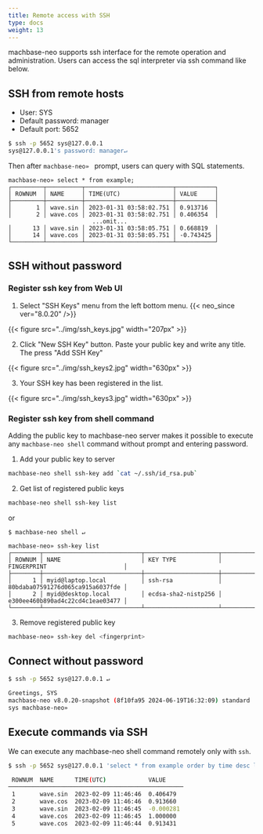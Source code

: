 ```yaml
---
title: Remote access with SSH
type: docs
weight: 13
---
```


machbase-neo supports ssh interface for the remote operation and administration.
Users can access the sql interpreter via ssh command like below.

## SSH from remote hosts

- User: SYS
- Default password: manager
- Default port: 5652

```sh
$ ssh -p 5652 sys@127.0.0.1
sys@127.0.0.1's password: manager↵
```

Then after `machbase-neo» ` prompt, users can query with SQL statements.

```
machbase-neo» select * from example;
┌─────────┬──────────┬─────────────────────────┬───────────┐
│ ROWNUM  │ NAME     │ TIME(UTC)               │ VALUE     │
├─────────┼──────────┼─────────────────────────┼───────────┤
│       1 │ wave.sin │ 2023-01-31 03:58:02.751 │ 0.913716  │
│       2 │ wave.cos │ 2023-01-31 03:58:02.751 │ 0.406354  │
                        ...omit...
│      13 │ wave.sin │ 2023-01-31 03:58:05.751 │ 0.668819  │
│      14 │ wave.cos │ 2023-01-31 03:58:05.751 │ -0.743425 │
└─────────┴──────────┴─────────────────────────┴───────────┘
```

## SSH without password

### Register ssh key from Web UI

1. Select "SSH Keys" menu from the left bottom menu. {{< neo_since ver="8.0.20" />}}

{{< figure src="../img/ssh_keys.jpg" width="207px" >}}

2. Click "New SSH Key" button. Paste your public key and write any title. The press "Add SSH Key"

{{< figure src="../img/ssh_keys2.jpg" width="630px" >}}

3. Your SSH key has been registered in the list.

{{< figure src="../img/ssh_keys3.jpg" width="630px" >}}


### Register ssh key from shell command
Adding the public key to machbase-neo server makes it possible to execute any `machbase-neo shell` command without prompt and entering password.

1. Add your public key to server

```sh
machbase-neo shell ssh-key add `cat ~/.ssh/id_rsa.pub`
```

2. Get list of registered public keys

```sh
machbase-neo shell ssh-key list
```

or

```
$ machbase-neo shell ↵

machbase-neo» ssh-key list
┌────────┬────────────────────────────┬─────────────────────┬──────────────────────────────────┐
│ ROWNUM │ NAME                       │ KEY TYPE            │ FINGERPRINT                      │
├────────┼────────────────────────────┼─────────────────────┼──────────────────────────────────┤
│      1 │ myid@laptop.local          │ ssh-rsa             │ 80bdaba07591276d065ca915a6037fde │
│      2 │ myid@desktop.local         │ ecdsa-sha2-nistp256 │ e300ee460b890ad4c22cd4c1eae03477 │
└────────┴────────────────────────────┴─────────────────────┴──────────────────────────────────┘
```

3. Remove registered public key

```sh
machbase-neo» ssh-key del <fingerprint>
```

## Connect without password

```sh
$ ssh -p 5652 sys@127.0.0.1 ↵

Greetings, SYS
machbase-neo v8.0.20-snapshot (8f10fa95 2024-06-19T16:32:09) standard
sys machbase-neo»
```

## Execute commands via SSH

We can execute any machbase-neo shell command remotely only with `ssh`.

```sh
$ ssh -p 5652 sys@127.0.0.1 'select * from example order by time desc limit 5'↵

 ROWNUM  NAME      TIME(UTC)            VALUE     
──────────────────────────────────────────────────
 1       wave.sin  2023-02-09 11:46:46  0.406479  
 2       wave.cos  2023-02-09 11:46:46  0.913660  
 3       wave.sin  2023-02-09 11:46:45  -0.000281 
 4       wave.cos  2023-02-09 11:46:45  1.000000  
 5       wave.cos  2023-02-09 11:46:44  0.913431  
```
